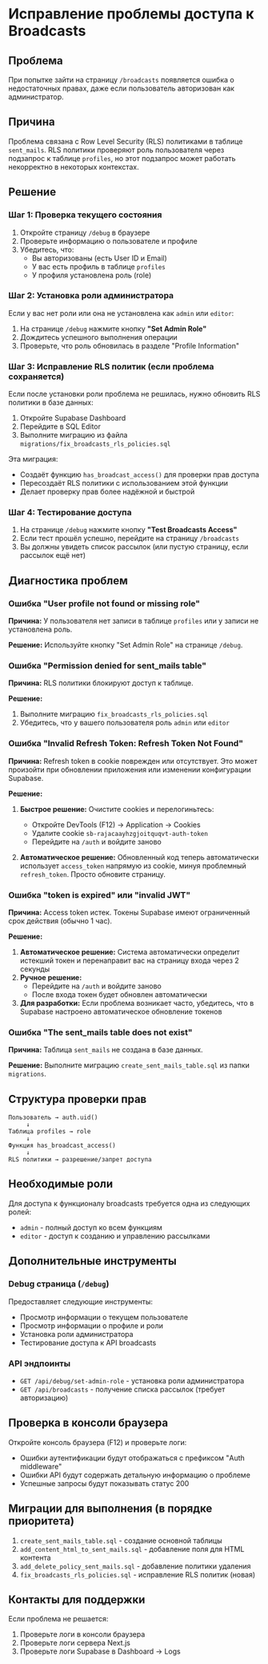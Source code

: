 # Исправление проблемы доступа к Broadcasts

## Проблема
При попытке зайти на страницу `/broadcasts` появляется ошибка о недостаточных правах, даже если пользователь авторизован как администратор.

## Причина
Проблема связана с Row Level Security (RLS) политиками в таблице `sent_mails`. RLS политики проверяют роль пользователя через подзапрос к таблице `profiles`, но этот подзапрос может работать некорректно в некоторых контекстах.

## Решение

### Шаг 1: Проверка текущего состояния

1. Откройте страницу `/debug` в браузере
2. Проверьте информацию о пользователе и профиле
3. Убедитесь, что:
   - Вы авторизованы (есть User ID и Email)
   - У вас есть профиль в таблице `profiles`
   - У профиля установлена роль (role)

### Шаг 2: Установка роли администратора

Если у вас нет роли или она не установлена как `admin` или `editor`:

1. На странице `/debug` нажмите кнопку **"Set Admin Role"**
2. Дождитесь успешного выполнения операции
3. Проверьте, что роль обновилась в разделе "Profile Information"

### Шаг 3: Исправление RLS политик (если проблема сохраняется)

Если после установки роли проблема не решилась, нужно обновить RLS политики в базе данных:

1. Откройте Supabase Dashboard
2. Перейдите в SQL Editor
3. Выполните миграцию из файла `migrations/fix_broadcasts_rls_policies.sql`

Эта миграция:
- Создаёт функцию `has_broadcast_access()` для проверки прав доступа
- Пересоздаёт RLS политики с использованием этой функции
- Делает проверку прав более надёжной и быстрой

### Шаг 4: Тестирование доступа

1. На странице `/debug` нажмите кнопку **"Test Broadcasts Access"**
2. Если тест прошёл успешно, перейдите на страницу `/broadcasts`
3. Вы должны увидеть список рассылок (или пустую страницу, если рассылок ещё нет)

## Диагностика проблем

### Ошибка "User profile not found or missing role"

**Причина:** У пользователя нет записи в таблице `profiles` или у записи не установлена роль.

**Решение:** Используйте кнопку "Set Admin Role" на странице `/debug`.

### Ошибка "Permission denied for sent_mails table"

**Причина:** RLS политики блокируют доступ к таблице.

**Решение:** 
1. Выполните миграцию `fix_broadcasts_rls_policies.sql`
2. Убедитесь, что у вашего пользователя роль `admin` или `editor`

### Ошибка "Invalid Refresh Token: Refresh Token Not Found"

**Причина:** Refresh token в cookie поврежден или отсутствует. Это может произойти при обновлении приложения или изменении конфигурации Supabase.

**Решение:**
1. **Быстрое решение:** Очистите cookies и перелогиньтесь:
   - Откройте DevTools (F12) → Application → Cookies
   - Удалите cookie `sb-rajacaayhzgjoitquqvt-auth-token`
   - Перейдите на `/auth` и войдите заново

2. **Автоматическое решение:** Обновленный код теперь автоматически использует `access_token` напрямую из cookie, минуя проблемный `refresh_token`. Просто обновите страницу.

### Ошибка "token is expired" или "invalid JWT"

**Причина:** Access token истек. Токены Supabase имеют ограниченный срок действия (обычно 1 час).

**Решение:**
1. **Автоматическое решение:** Система автоматически определит истекший токен и перенаправит вас на страницу входа через 2 секунды
2. **Ручное решение:** 
   - Перейдите на `/auth` и войдите заново
   - После входа токен будет обновлен автоматически
3. **Для разработки:** Если проблема возникает часто, убедитесь, что в Supabase настроено автоматическое обновление токенов

### Ошибка "The sent_mails table does not exist"

**Причина:** Таблица `sent_mails` не создана в базе данных.

**Решение:** Выполните миграцию `create_sent_mails_table.sql` из папки `migrations`.

## Структура проверки прав

```
Пользователь → auth.uid()
     ↓
Таблица profiles → role
     ↓
Функция has_broadcast_access()
     ↓
RLS политики → разрешение/запрет доступа
```

## Необходимые роли

Для доступа к функционалу broadcasts требуется одна из следующих ролей:
- `admin` - полный доступ ко всем функциям
- `editor` - доступ к созданию и управлению рассылками

## Дополнительные инструменты

### Debug страница (`/debug`)

Предоставляет следующие инструменты:
- Просмотр информации о текущем пользователе
- Просмотр информации о профиле и роли
- Установка роли администратора
- Тестирование доступа к API broadcasts

### API эндпоинты

- `GET /api/debug/set-admin-role` - установка роли администратора
- `GET /api/broadcasts` - получение списка рассылок (требует авторизацию)

## Проверка в консоли браузера

Откройте консоль браузера (F12) и проверьте логи:
- Ошибки аутентификации будут отображаться с префиксом "Auth middleware"
- Ошибки API будут содержать детальную информацию о проблеме
- Успешные запросы будут показывать статус 200

## Миграции для выполнения (в порядке приоритета)

1. `create_sent_mails_table.sql` - создание основной таблицы
2. `add_content_html_to_sent_mails.sql` - добавление поля для HTML контента
3. `add_delete_policy_sent_mails.sql` - добавление политики удаления
4. `fix_broadcasts_rls_policies.sql` - исправление RLS политик (новая)

## Контакты для поддержки

Если проблема не решается:
1. Проверьте логи в консоли браузера
2. Проверьте логи сервера Next.js
3. Проверьте логи Supabase в Dashboard → Logs
